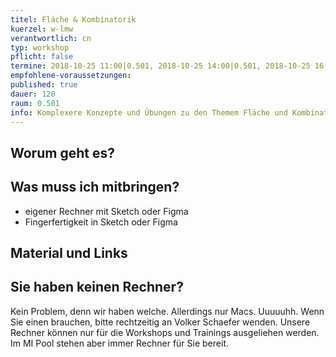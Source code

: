 ```yaml
---
titel: Fläche & Kombinatorik
kuerzel: w-lmw
verantwortlich: cn
typ: workshop
pflicht: false
termine: 2018-10-25 11:00|0.501, 2018-10-25 14:00|0.501, 2018-10-25 16:00|0.501
empfohlene-voraussetzungen:
published: true
dauer: 120
raum: 0.501
info: Komplexere Konzepte und Übungen zu den Themem Fläche und Kombinatorik.
---
```


## Worum geht es?


## Was muss ich mitbringen?
- eigener Rechner mit Sketch oder Figma
- Fingerfertigkeit in Sketch oder Figma

## Material und Links

## Sie haben keinen Rechner?
Kein Problem, denn wir haben welche. Allerdings nur Macs. Uuuuuhh. Wenn Sie einen brauchen, bitte rechtzeitig an Volker Schaefer wenden. Unsere Rechner können nur für die Workshops und Trainings ausgeliehen werden. Im MI Pool stehen aber immer Rechner für Sie bereit.
